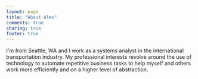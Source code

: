 ```yaml
---
layout: page
title: "About Alex"
comments: true
sharing: true
footer: true
---
```


I'm from Seattle, WA and I work as a systems analyst in the international transportation industry. My professional interests revolve around the use of technology to automate repetitive business tasks to help myself and others work more efficiently and on a higher level of abstraction.
